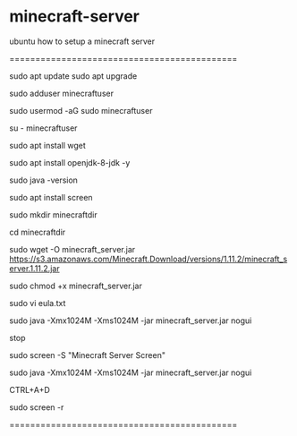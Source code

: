 # minecraft-server
ubuntu how to setup a minecraft server

============================================

sudo apt update
sudo apt upgrade

sudo adduser minecraftuser

sudo usermod -aG sudo minecraftuser

su - minecraftuser

sudo apt install wget

sudo apt install openjdk-8-jdk -y

sudo java -version

sudo apt install screen

sudo mkdir minecraftdir

cd minecraftdir

sudo wget -O minecraft_server.jar https://s3.amazonaws.com/Minecraft.Download/versions/1.11.2/minecraft_server.1.11.2.jar

sudo chmod +x minecraft_server.jar

sudo vi eula.txt

sudo java -Xmx1024M -Xms1024M -jar minecraft_server.jar nogui

stop

sudo screen -S "Minecraft Server Screen"

sudo java -Xmx1024M -Xms1024M -jar minecraft_server.jar nogui

CTRL+A+D

sudo screen -r

============================================
